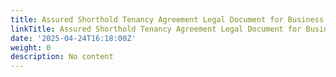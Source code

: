 ```yaml
---
title: Assured Shorthold Tenancy Agreement Legal Document for Business
linkTitle: Assured Shorthold Tenancy Agreement Legal Document for Business
date: '2025-04-24T16:18:00Z'
weight: 0
description: No content
---
```



